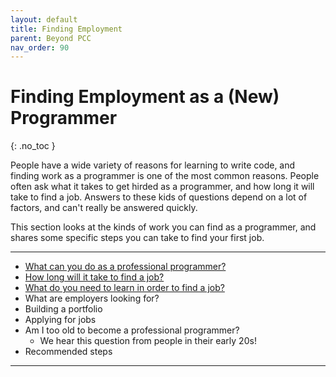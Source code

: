 ```yaml
---
layout: default
title: Finding Employment
parent: Beyond PCC
nav_order: 90
---
```


# Finding Employment as a (New) Programmer
{: .no_toc }

People have a wide variety of reasons for learning to write code, and finding work as a programmer is one of the most common reasons. People often ask what it takes to get hirded as a programmer, and how long it will take to find a job. Answers to these kids of questions depend on a lot of factors, and can't really be answered quickly.

This section looks at the kinds of work you can find as a programmer, and shares some specific steps you can take to find your first job.

---

- [What can you do as a professional programmer?](../finding_employment/focus_areas/)
- [How long will it take to find a job?](../finding_employment/how_long/)
- [What do you need to learn in order to find a job?](../finding_employment/what_learn/)
- What are employers looking for?
- Building a portfolio
- Applying for jobs
- Am I too old to become a professional programmer?
  - We hear this question from people in their early 20s!
- Recommended steps

---